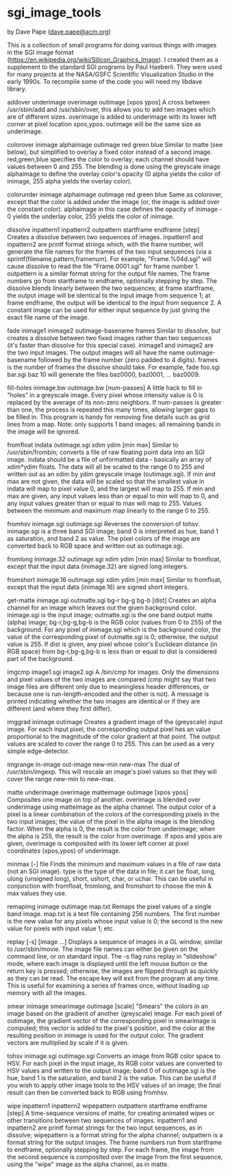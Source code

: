 # sgi_image_tools
by Dave Pape (dave.pape@acm.org)

This is a collection of small programs for doing various things with images in the SGI image format (https://en.wikipedia.org/wiki/Silicon_Graphics_Image).  I created them as a supplement to the standard SGI programs by Paul Haeberli.  They were used for many projects at the NASA/GSFC Scientific Visualization Studio in the early 1990s.
To recompile some of the code you will need my libdave library.



addover underimage overimage outimage [xpos ypos]
    A cross between /usr/sbin/add and /usr/sbin/over, this allows you to add two images which are of different sizes. overimage is added to underimage with its lower left corner at pixel location xpos,ypos. outimage will be the same size as underimage. 

colorover inimage alphaimage outimage red green blue
    Similar to matte (see below), but simplified to overlay a fixed color instead of a second image. red,green,blue specifies the color to overlay; each channel should have values between 0 and 255. The blending is done using the greyscale image alphaimage to define the overlay color's opacity (0 alpha yields the color of inimage, 255 alpha yields the overlay color). 

colorunder inimage alphaimage outimage red green blue
    Same as colorover, except that the color is added under the image (or, the image is added over the constant color). alphaimage in this case defines the opacity of inimage - 0 yields the underlay color, 255 yields the color of inimage. 

dissolve inpattern1 inpattern2 outpattern startframe endframe [step]
    Creates a dissolve between two sequences of images. inpattern1 and inpattern2 are printf format strings which, with the frame number, will generate the file names for the frames of the two input sequences (via a sprintf(filename,pattern,framenum). For example, "Frame.%04d.sgi" will cause dissolve to read the file "Frame.0001.sgi" for frame number 1. outpattern is a similar format string for the output file names. The frame numbers go from startframe to endframe, optionally stepping by step. The dissolve blends linearly between the two sequences; at frame startframe, the output image will be identical to the input image from sequence 1; at frame endframe, the output will be identical to the input from sequence 2. A constant image can be used for either input sequence by just giving the exact file name of the image. 

fade inimage1 inimage2 outimage-basename frames
    Similar to dissolve, but creates a dissolve between two fixed images rather than two sequences (it's faster than dissolve for this special case). inimage1 and inimage2 are the two input images. The output images will all have the name outimage-basename followed by the frame number (zero padded to 4 digits). frames is the number of frames the dissolve should take. For example, fade foo.sgi bar.sgi baz 10 will generate the files baz0000, baz0001, ... baz0009. 

fill-holes inimage.bw outimage.bw [num-passes]
    A little hack to fill in "holes" in a greyscale image. Every pixel whose intensity value is 0 is replaced by the average of its non-zero neighbors. If num-passes is greater than one, the process is repeated this many times, allowing larger gaps to be filled in. This program is handy for removing fine details such as grid lines from a map. Note: only supports 1 band images; all remaining bands in the image will be ignored. 

fromfloat indata outimage.sgi xdim ydim [min max]
    Similar to /usr/sbin/frombin; converts a file of raw floating point data into an SGI image. indata should be a file of unformatted data - basically an array of xdim*ydim floats. The data will all be scaled to the range 0 to 255 and written out as an xdim by ydim greyscale image (outimage.sgi). If min and max are not given, the data will be scaled so that the smallest value in indata will map to pixel value 0, and the largest will map to 255. If min and max are given, any input values less than or equal to min will map to 0, and any input values greater than or equal to max will map to 255. Values between the minimum and maximum map linearly to the range 0 to 255. 

fromhsv inimage.sgi outimage.sgi
    Reverses the conversion of tohsv. inimage.sgi is a three band SGI image; band 0 is interpreted as hue, band 1 as saturation, and band 2 as value. The pixel colors of the image are converted back to RGB space and written out as outimage.sgi. 

fromlong inimage.32 outimage.sgi xdim ydim [min max]
    Similar to fromfloat, except that the input data (inimage.32) are signed long integers. 

fromshort inimage.16 outimage.sgi xdim ydim [min max]
    Similar to fromfloat, except that the input data (inimage.16) are signed short integers. 

get-matte inimage.sgi outmatte.sgi bg-r bg-g bg-b [dist]
    Creates an alpha channel for an image which leaves out the given background color. inimage.sgi is the input image; outmatte.sgi is the one band output matte (alpha) image; bg-r,bg-g,bg-b is the RGB color (values from 0 to 255) of the background. For any pixel of inimage.sgi which is the background color, the value of the corresponding pixel of outmatte.sgi is 0; otherwise, the output value is 255. If dist is given, any pixel whose color's Euclidean distance (in RGB space) from bg-r,bg-g,bg-b is less than or equal to dist is considered part of the background. 

imgcmp image1.sgi image2.sgi
    A /bin/cmp for images. Only the dimensions and pixel values of the two images are compared (cmp might say that two image files are different only due to meaningless header differences, or because one is run-length-encoded and the other is not). A message is printed indicating whether the two images are identical or if they are different (and where they first differ). 

imggrad inimage outimage
    Creates a gradient image of the (greyscale) input image. For each input pixel, the corresponding output pixel has an value proportional to the magnitude of the color gradient at that point. The output values are scaled to cover the range 0 to 255. This can be used as a very simple edge-detector. 

imgrange in-image out-image new-min new-max
    The dual of /usr/sbin/imgexp. This will rescale an image's pixel values so that they will cover the range new-min to new-max. 

matte underimage overimage matteimage outimage [xpos ypos]
    Composites one image on top of another. overimage is blended over underimage using matteimage as the alpha channel. The output color of a pixel is a linear combination of the colors of the corresponding pixels in the two input images; the value of the pixel in the alpha image is the blending factor. When the alpha is 0, the result is the color from underimage; when the alpha is 255, the result is the color from overimage. If xpos and ypos are given, overimage is composited with its lower left corner at pixel coordinates (xpos,ypos) of underimage. 

minmax [-<type>] file
    Finds the minimum and maximum values in a file of raw data (not an SGI image). type is the type of the data in file; it can be float, long, ulong (unsigned long), short, ushort, char, or uchar. This can be useful in conjunction with fromfloat, fromlong, and fromshort to choose the min & max values they use. 

remapimg inimage outimage map.txt
    Remaps the pixel values of a single band image. map.txt is a text file containing 256 numbers. The first number is the new value for any pixels whose input value is 0; the second is the new value for pixels with input value 1; etc. 

replay [-s] [image ...]
    Displays a sequence of images in a GL window, similar to /usr/sbin/movie. The image file names can either be given on the command line, or on standard input. The -s flag runs replay in "slideshow" mode, where each image is displayed until the left mouse button or the return key is pressed; otherwise, the images are flipped through as quickly as they can be read. The escape key will exit from the program at any time. This is useful for examining a series of frames once, without loading up memory with all the images. 

smear inimage smearimage outimage [scale]
    "Smears" the colors in an image based on the gradient of another (greyscale) image. For each pixel of outimage, the gradient vector of the corresponding pixel in smearimage is computed; this vector is added to the pixel's position, and the color at the resulting position in inimage is used for the output color. The gradient vectors are multiplied by scale if it is given. 

tohsv inimage.sgi outimage.sgi
    Converts an image from RGB color space to HSV. For each pixel in the input image, its RGB color values are converted to HSV values and written to the output image; band 0 of outimage.sgi is the hue, band 1 is the saturation, and band 2 is the value. This can be useful if you wish to apply other image tools to the HSV values of an image; the final result can then be converted back to RGB using fromhsv. 

wipe inpattern1 inpattern2 wipepattern outpattern startframe endframe [step]
    A time-sequence versions of matte, for creating animated wipes or other transitions between two sequences of images. inpattern1 and inpattern2 are printf format strings for the two input sequences, as in dissolve; wipepattern is a format string for the alpha channel; outpattern is a format string for the output images. The frame numbers run from startframe to endframe, optionally stepping by step. For each frame, the image from the second sequence is composited over the image from the first sequence, using the "wipe" image as the alpha channel, as in matte. 

